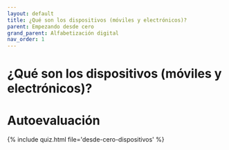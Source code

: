 ```yaml
---
layout: default
title: ¿Qué son los dispositivos (móviles y electrónicos)?
parent: Empezando desde cero
grand_parent: Alfabetización digital
nav_order: 1
---
```


# ¿Qué son los dispositivos (móviles y electrónicos)?

# Autoevaluación

{% include quiz.html file='desde-cero-dispositivos' %}